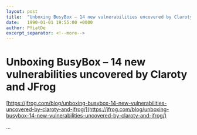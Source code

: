 ```yaml
---
layout: post
title:  "Unboxing BusyBox – 14 new vulnerabilities uncovered by Claroty and JFrog"
date:   1990-01-01 19:55:00 +0000
author: PfiatDe
excerpt_separator: <!--more-->
---
```


# Unboxing BusyBox – 14 new vulnerabilities uncovered by Claroty and JFrog
[https://jfrog.com/blog/unboxing-busybox-14-new-vulnerabilities-uncovered-by-claroty-and-jfrog/](https://jfrog.com/blog/unboxing-busybox-14-new-vulnerabilities-uncovered-by-claroty-and-jfrog/)

...
<!--more-->
